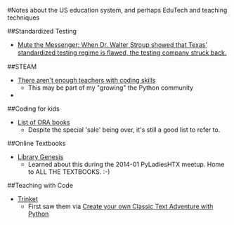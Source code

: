 #Notes about the US education system, and perhaps EduTech and teaching techniques

##Standardized Testing
-  [Mute the Messenger: When Dr. Walter Stroup showed that Texas’ standardized testing regime is ﬂawed, the testing company struck back.](http://www.texasobserver.org/walter-stroup-standardized-testing-pearson/)

##STEAM
-  [There aren't enough teachers with coding skills](http://www.marketplace.org/topics/education/learningcurve/there-arent-enough-teachers-coding-skills)
    +  This may be part of my "growing" the Python community
-  

##Coding for kids
-  [List of ORA books](http://shop.oreilly.com/category/deals/learn-programming.do?code=HDCODE&imm_mid=0c885e&cmp=em-prog-books-videos-lp-owo_teach_kid_code)
    +  Despite the special 'sale' being over, it's still a good list to refer to.

##Online Textbooks
-  [Library Genesis](http://gen.lib.rus.ec/)
    -  Learned about this during the 2014-01 PyLadiesHTX meetup. Home to ALL THE TEXTBOOKS. :-)


##Teaching with Code
-  [Trinket](https://trinket.io/)
    -  First saw them via [Create your own Classic Text Adventure with Python](http://blog.trinket.io/python-text-adventure/)
